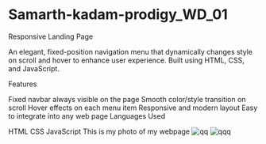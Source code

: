 # Samarth-kadam-prodigy_WD_01
Responsive Landing Page

An elegant, fixed-position navigation menu that dynamically changes style on scroll and hover to enhance user experience. Built using HTML, CSS, and JavaScript.

Features

Fixed navbar always visible on the page
Smooth color/style transition on scroll
Hover effects on each menu item
Responsive and modern layout
Easy to integrate into any web page
Languages Used

HTML
CSS
JavaScript
This is my photo of my webpage
![qq](https://github.com/user-attachments/assets/39323884-0934-44da-9f58-4c520abbfd83)
![qqq](https://github.com/user-attachments/assets/43e16764-f772-43e2-b0c9-e110972bf444)

